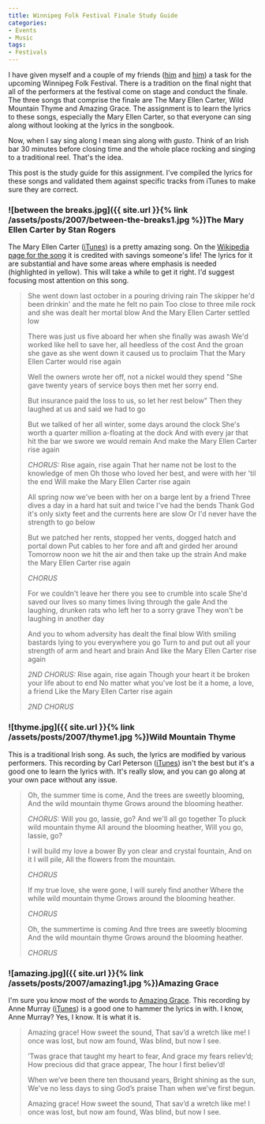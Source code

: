 ```yaml
---
title: Winnipeg Folk Festival Finale Study Guide
categories:
- Events
- Music
tags:
- Festivals
---
```


I have given myself and a couple of my friends ([him](http://www.jimbernard.net/) and [him](http://www.thetangens.net/)) a task for the upcoming Winnipeg Folk Festival. There is a tradition on the final night that all of the performers at the festival come on stage and conduct the finale. The three songs that comprise the finale are The Mary Ellen Carter, Wild Mountain Thyme and Amazing Grace. The assignment is to learn the lyrics to these songs, especially the Mary Ellen Carter, so that everyone can sing along without looking at the lyrics in the songbook.

Now, when I say sing along I mean sing along with _gusto_. Think of an Irish bar 30 minutes before closing time and the whole place rocking and singing to a traditional reel. That's the idea.

This post is the study guide for this assignment. I've compiled the lyrics for these songs and validated them against specific tracks from iTunes to make sure they are correct.

### ![between the breaks.jpg]({{ site.url }}{% link /assets/posts/2007/between-the-breaks1.jpg %})The Mary Ellen Carter by Stan Rogers

The Mary Ellen Carter ([iTunes](http://phobos.apple.com/WebObjects/MZStore.woa/wa/viewAlbum?id=256370588&s=143441)) is a pretty amazing song. On the [Wikipedia page for the song](http://en.wikipedia.org/wiki/The_Mary_Ellen_Carter) it is credited with savings someone's life! The lyrics for it are substantial and have some areas where emphasis is needed (highlighted in yellow). This will take a while to get it right. I'd suggest focusing most attention on this song.

<blockquote>
She went down last october in a pouring driving rain
The skipper he'd been drinkin' and the mate he felt no pain
Too close to three mile rock and she was dealt her mortal blow
And the Mary Ellen Carter settled low

There was just us five aboard her when she finally was awash
We'd worked like hell to save her, all heedless of the cost
And the groan she gave as she went down it caused us to proclaim
That the Mary Ellen Carter would rise again

Well the owners wrote her off, not a nickel would they spend
"She gave twenty years of service boys then met her sorry end.

But insurance paid the loss to us, so let her rest below"
Then they laughed at us and said we had to go

But we talked of her all winter, some days around the clock
She's worth a quarter million a-floating at the dock
And with every jar that hit the bar we swore we would remain
And make the Mary Ellen Carter rise again

_CHORUS:_
Rise again, rise again
That her name not be lost to the knowledge of men
Oh those who loved her best, and were with her 'til the end
Will make the Mary Ellen Carter rise again

All spring now we've been with her on a barge lent by a friend
Three dives a day in a hard hat suit and twice I've had the bends
Thank God it's only sixty feet and the currents here are slow
Or I'd never have the strength to go below

But we patched her rents, stopped her vents, dogged hatch and portal down
Put cables to her fore and aft and girded her around
Tomorrow noon we hit the air and then take up the strain
And make the Mary Ellen Carter rise again

_CHORUS_

For we couldn't leave her there you see to crumble into scale
She'd saved our lives so many times living through the gale
And the laughing, drunken rats who left her to a sorry grave
They won't be laughing in another day

And you to whom adversity has dealt the final blow
With smiling bastards lying to you everywhere you go
Turn to and put out all your strength of arm and heart and brain
And like the Mary Ellen Carter rise again

_2ND CHORUS:_
Rise again, rise again
Though your heart it be broken your life about to end
No matter what you've lost be it a home, a love, a friend
Like the Mary Ellen Carter rise again

_2ND CHORUS_
</blockquote>

### ![thyme.jpg]({{ site.url }}{% link /assets/posts/2007/thyme1.jpg %})Wild Mountain Thyme

This is a traditional Irish song. As such, the lyrics are modified by various performers. This recording by Carl Peterson ([iTunes](http://phobos.apple.com/WebObjects/MZStore.woa/wa/viewAlbum?id=261872728&s=143441)) isn't the best but it's a good one to learn the lyrics with. It's really slow, and you can go along at your own pace without any issue.

<blockquote>
Oh, the summer time is come,
And the trees are sweetly blooming,
And the wild mountain thyme
Grows around the blooming heather.

_CHORUS:_
Will you go, lassie, go?
And we'll all go together
To pluck wild mountain thyme
All around the blooming heather,
Will you go, lassie, go?

I will build my love a bower
By yon clear and crystal fountain,
And on it I will pile,
All the flowers from the mountain.

_CHORUS_

If my true love, she were gone,
I will surely find another
Where the while wild mountain thyme
Grows around the blooming heather.

_CHORUS_

Oh, the summertime is coming
And thre trees are sweetly blooming
And the wild mountain thyme
Grows around the blooming heather.

_CHORUS_
</blockquote>

### ![amazing.jpg]({{ site.url }}{% link /assets/posts/2007/amazing1.jpg %})Amazing Grace

I'm sure you know most of the words to [Amazing Grace](http://en.wikipedia.org/wiki/Amazing_Grace). This recording by Anne Murray ([iTunes](http://phobos.apple.com/WebObjects/MZStore.woa/wa/viewAlbum?id=1130682&s=143441)) is a good one to hammer the lyrics in with. I know, Anne Murray? Yes, I know. It is what it is.

<blockquote>
Amazing grace! How sweet the sound,
That sav’d a wretch like me!
I once was lost, but now am found,
Was blind, but now I see.

’Twas grace that taught my heart to fear,
And grace my fears reliev’d;
How precious did that grace appear,
The hour I first believ’d!

When we’ve been there ten thousand years,
Bright shining as the sun,
We've no less days to sing God’s praise
Than when we’ve first begun.

Amazing grace! How sweet the sound,
That sav’d a wretch like me!
I once was lost, but now am found,
Was blind, but now I see.
</blockquote>
